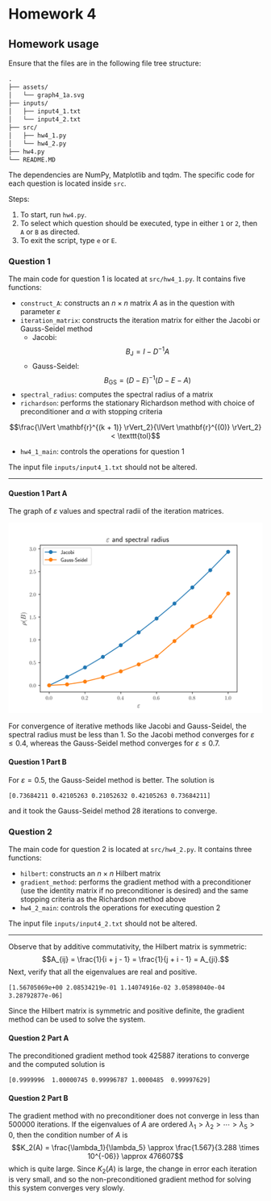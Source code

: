 # Homework 4

## Homework usage

Ensure that the files are in the following file tree structure:

```text
.
├── assets/
│   └── graph4_1a.svg
├── inputs/
│   ├── input4_1.txt
│   └── input4_2.txt
├── src/
│   ├── hw4_1.py
│   └── hw4_2.py
├── hw4.py
└── README.MD
```

The dependencies are NumPy, Matplotlib and tqdm.
The specific code for each question is located inside `src`.

Steps:

1. To start, run `hw4.py`.
2. To select which question should be executed, type in either `1` or `2`, then `A` or `B` as directed.
3. To exit the script, type `e` or `E`.

### Question 1

The main code for question 1 is located at `src/hw4_1.py`.
It contains five functions:

- `construct_A`: constructs an $n \times n$ matrix $A$ as in the question with parameter $\varepsilon$
- `iteration_matrix`: constructs the iteration matrix for either the Jacobi or Gauss-Seidel method
  - Jacobi:
    $$B_{\textrm{J}} = I - D^{-1}A$$
  - Gauss-Seidel:
    $$B_{\textrm{GS}} = (D-E)^{-1}(D-E-A)$$
- `spectral_radius`: computes the spectral radius of a matrix
- `richardson`: performs the stationary Richardson method with choice of preconditioner and $\alpha$ with stopping criteria

$$\frac{\lVert \mathbf{r}^{(k + 1)} \rVert_2}{\lVert \mathbf{r}^{(0)} \rVert_2} < \texttt{tol}$$

- `hw4_1_main`: controls the operations for question 1

The input file `inputs/input4_1.txt` should not be altered.

---

#### Question 1 Part A

The graph of $\varepsilon$ values and spectral radii of the iteration matrices.

![Graph of eps and spectral radii](assets/graph4_1a.svg)

For convergence of iterative methods like Jacobi and Gauss-Seidel, the spectral radius must be less than $1$.
So the Jacobi method converges for $\varepsilon \leq 0.4$, whereas the Gauss-Seidel method converges for $\varepsilon \leq 0.7$.

#### Question 1 Part B

For $\varepsilon = 0.5$, the Gauss-Seidel method is better.
The solution is

```text
[0.73684211 0.42105263 0.21052632 0.42105263 0.73684211]
```

and it took the Gauss-Seidel method 28 iterations to converge.

### Question 2

The main code for question 2 is located at `src/hw4_2.py`.
It contains three functions:

- `hilbert`: constructs an $n \times n$ Hilbert matrix
- `gradient_method`: performs the gradient method with a preconditioner (use the identity matrix if no preconditioner is desired) and the same stopping criteria as the Richardson method above
- `hw4_2_main`: controls the operations for executing question 2

The input file `inputs/input4_2.txt` should not be altered.

---

Observe that by additive commutativity, the Hilbert matrix is symmetric:
$$A_{ij} = \frac{1}{i + j - 1} = \frac{1}{j + i - 1} = A_{ji}.$$
Next, verify that all the eigenvalues are real and positive.

```text
[1.56705069e+00 2.08534219e-01 1.14074916e-02 3.05898040e-04 3.28792877e-06]
```

Since the Hilbert matrix is symmetric and positive definite, the gradient method can be used to solve the system.

#### Question 2 Part A

The preconditioned gradient method took $425887$ iterations to converge and the computed solution is

```text
[0.9999996  1.00000745 0.99996787 1.0000485  0.99997629]
```

#### Question 2 Part B

The gradient method with no preconditioner does not converge in less than $500000$ iterations.
If the eigenvalues of $A$ are ordered $\lambda_1 > \lambda_2 > \cdots > \lambda_5 > 0$, then the condition number of $A$ is
$$K_2(A) = \frac{\lambda_1}{\lambda_5} \approx \frac{1.567}{3.288 \times 10^{-06}} \approx 476607$$
which is quite large.
Since $K_2(A)$ is large, the change in error each iteration is very small, and so the non-preconditioned gradient method for solving this system converges very slowly.
